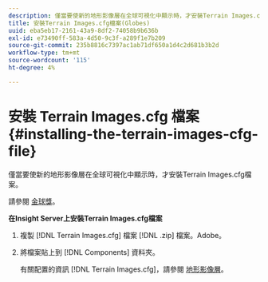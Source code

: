 ```yaml
---
description: 僅當要使新的地形影像層在全球可視化中顯示時，才安裝Terrain Images.cfg檔案。
title: 安裝Terrain Images.cfg檔案(Globes)
uuid: eba5eb17-2161-43a9-8df2-74058b9b636b
exl-id: e73490ff-583a-4d50-9c3f-a289f1e7b209
source-git-commit: 235b8816c7397ac1ab71df650a1d4c2d681b3b2d
workflow-type: tm+mt
source-wordcount: '115'
ht-degree: 4%

---
```


# 安裝 Terrain Images.cfg 檔案{#installing-the-terrain-images-cfg-file}

僅當要使新的地形影像層在全球可視化中顯示時，才安裝Terrain Images.cfg檔案。

請參閱 [金球獎](https://experienceleague.adobe.com/docs/data-workbench/using/client/analysis-visualizations/globes/c-globes.html)。

**在Insight Server上安裝Terrain Images.cfg檔案**

1. 複製 [!DNL Terrain Images.cfg] 檔案 [!DNL .zip] 檔案。Adobe。
1. 將檔案貼上到 [!DNL Components] 資料夾。

   有關配置的資訊 [!DNL Terrain Images.cfg]，請參閱 [地形影像層](https://experienceleague.adobe.com/docs/data-workbench/using/geography/imagery-layers/terrain-image-layers/c-trn-img-lyrs.html)。
